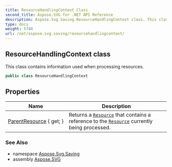 ```yaml
---
title: ResourceHandlingContext Class
second_title: Aspose.SVG for .NET API Reference
description: Aspose.Svg.Saving.ResourceHandlingContext class. This class contains information used when processing resources
type: docs
weight: 5740
url: /net/aspose.svg.saving/resourcehandlingcontext/
---
```

## ResourceHandlingContext class

This class contains information used when processing resources.

```csharp
public class ResourceHandlingContext
```

## Properties

| Name | Description |
| --- | --- |
| [ParentResource](../../aspose.svg.saving/resourcehandlingcontext/parentresource/) { get; } | Returns a [`Resource`](../resource/) that contains a reference to the [`Resource`](../resource/) currently being processed. |

### See Also

* namespace [Aspose.Svg.Saving](../../aspose.svg.saving/)
* assembly [Aspose.SVG](../../)

